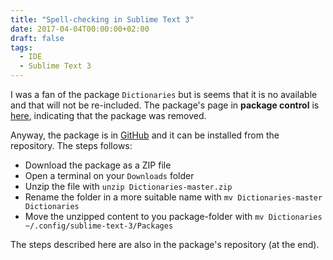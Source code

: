 ```yaml
---
title: "Spell-checking in Sublime Text 3"
date: 2017-04-04T00:00:00+02:00
draft: false
tags:
  - IDE
  - Sublime Text 3
---
```


I was a fan of the package `Dictionaries` but is seems that it is no available and that will not be re-included. The package's page in __package control__ is [here](https://packagecontrol.io/packages/Dictionaries), indicating that the package was removed.

Anyway, the package is in [GitHub](https://github.com/titoBouzout/Dictionaries) and it can be installed from the repository. The steps follows:

  - Download the package as a ZIP file
  - Open a terminal on your `Downloads` folder
  - Unzip the file with `unzip Dictionaries-master.zip`
  - Rename the folder in a more suitable name with `mv Dictionaries-master Dictionaries`
  - Move the unzipped content to you package-folder with `mv Dictionaries ~/.config/sublime-text-3/Packages`

The steps described here are also in the package's repository (at the end).
